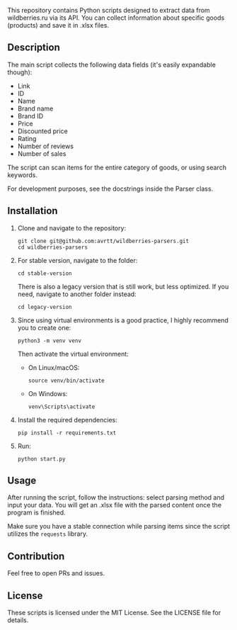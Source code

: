 This repository contains Python scripts designed to extract data from wildberries.ru via its API. You can collect information about specific goods (products) and save it in .xlsx files.
 
## Description
The main script collects the following data fields (it's easily expandable though):
- Link
- ID
- Name
- Brand name
- Brand ID
- Price
- Discounted price
- Rating
- Number of reviews
- Number of sales

The script can scan items for the entire category of goods, or using search keywords.

For development purposes, see the docstrings inside the Parser class.

## Installation
1. Clone and navigate to the repository:
    ```
    git clone git@github.com:avrtt/wildberries-parsers.git
    cd wildberries-parsers
    ```

2. For stable version, navigate to the folder:
    ```
    cd stable-version
    ```

    There is also a legacy version that is still work, but less optimized. If you need, navigate to another folder instead:
    ```
    cd legacy-version
    ```

3. Since using virtual environments is a good practice, I highly recommend you to create one:
    ```
    python3 -m venv venv
    ```

    Then activate the virtual environment:
    - On Linux/macOS:
        ```
        source venv/bin/activate
        ```
    - On Windows:
        ```
        venv\Scripts\activate
        ```

4. Install the required dependencies:
    ```
    pip install -r requirements.txt
    ```

5. Run:
    ```
    python start.py
    ```

## Usage
After running the script, follow the instructions: select parsing method and input your data. You will get an .xlsx file with the parsed content once the program is finished.

Make sure you have a stable connection while parsing items since the script utilizes the `requests` library.

## Contribution
Feel free to open PRs and issues.

## License
These scripts is licensed under the MIT License. See the LICENSE file for details.


